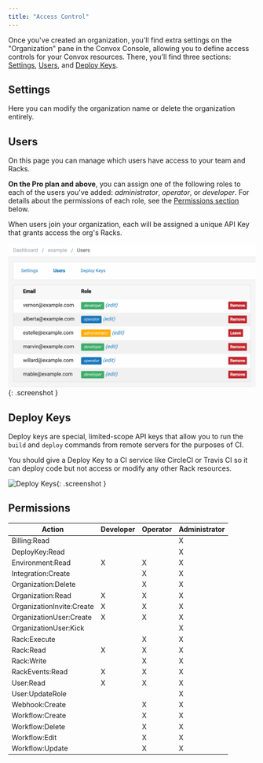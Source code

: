 ```yaml
---
title: "Access Control"
---
```


Once you've created an organization, you'll find extra settings on the "Organization" pane in the Convox Console, allowing you to define access controls for your Convox resources. There, you'll find three sections: [Settings](#settings), [Users](#users), and [Deploy Keys](#deploy-keys).

## Settings

Here you can modify the organization name or delete the organization entirely.

## Users

On this page you can manage which users have access to your team and Racks.

**On the Pro plan and above**, you can assign one of the following roles to each of the users you've added: _administrator_, _operator_, or _developer_. For details about the permissions of each role, see the [Permissions section](#permissions) below.

When users join your organization, each will be assigned a unique API Key that grants access the org's Racks.

![Organization Members](/assets/images/docs/rbac/rbac.png){: .screenshot }

## Deploy Keys

Deploy keys are special, limited-scope API keys that allow you to run the `build` and `deploy` commands from remote servers for the purposes of CI.

You should give a Deploy Key to a CI service like CircleCI or Travis CI so it can deploy code but not access or modify any other Rack resources.

![Deploy Keys](/assets/images/docs/rbac/deploy-keys.png){: .screenshot }

## Permissions

| Action                      | Developer    | Operator     | Administrator    |
| --------------------------- | ------------ | ------------ | ---------------- |
| Billing:Read                |              |              | X                |
| DeployKey:Read              |              |              | X                |
| Environment:Read            | X            | X            | X                |
| Integration:Create          |              | X            | X                |
| Organization:Delete         |              | X            | X                |
| Organization:Read           | X            | X            | X                |
| OrganizationInvite:Create   | X            | X            | X                |
| OrganizationUser:Create     | X            | X            | X                |
| OrganizationUser:Kick       |              |              | X                |
| Rack:Execute                |              | X            | X                |
| Rack:Read                   | X            | X            | X                |
| Rack:Write                  |              | X            | X                |
| RackEvents:Read             | X            | X            | X                |
| User:Read                   | X            | X            | X                |
| User:UpdateRole             |              |              | X                |
| Webhook:Create              |              | X            | X                |
| Workflow:Create             |              | X            | X                |
| Workflow:Delete             |              | X            | X                |
| Workflow:Edit               |              | X            | X                |
| Workflow:Update             |              | X            | X                |
